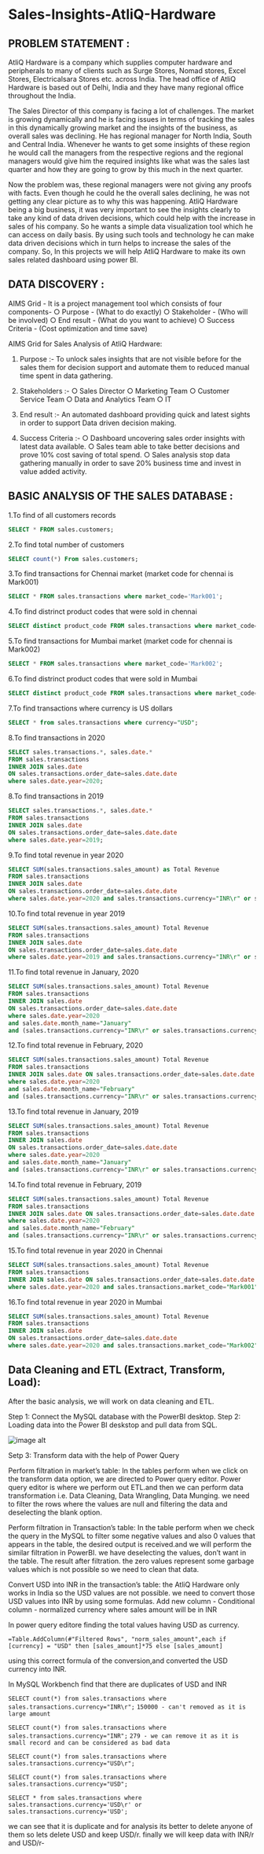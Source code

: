 # Sales-Insights-AtliQ-Hardware

## PROBLEM STATEMENT :

AtliQ Hardware is a company which supplies computer hardware and peripherals to many of clients such as Surge Stores, Nomad stores, Excel Stores, Electricalsara Stores etc. across India. The head office of AtliQ Hardware  is based out of  Delhi, India and they have many regional office throughout the India.

The Sales Director of this company is facing a lot of challenges. The market is growing dynamically and he is facing issues in terms of tracking the sales in this dynamically growing market and the insights of the business, as overall sales was declining. He has regional manager for North India, South and Central India. Whenever he wants to get some insights of these region he would call the managers from the respective regions and the regional managers would give him the required insights like what was the sales last quarter and how they are going to grow by this much in the next quarter.

Now the problem was, these regional managers were not giving any proofs with facts. Even though he could he the overall sales declining, he was not getting any clear picture as to why this was happening. AtliQ Hardware being a big business, it was very important to see the insights clearly to take any kind of data driven decisions, which could help with the increase in sales of his company. 
So he wants a simple data visualization tool which he can access on daily basis. By using such tools and technology he can make data driven decisions which in turn helps to increase the sales of the company. So, In this projects we will help AtliQ Hardware to make its own sales related dashboard using power BI.


## DATA DISCOVERY :

AIMS Grid - It is a project management tool which consists of four components-
	○ Purpose - (What to do exactly)
	○ Stakeholder - (Who will be involved)
	○ End result - (What do you want to achieve)
  ○ Success Criteria - (Cost optimization and time save)


AIMS Grid for Sales Analysis of AtliQ Hardware:

1. Purpose :- To unlock sales insights that are not visible before for the sales them for decision support and automate them to reduced manual time spent in data gathering.

2. Stakeholders :-
	○ Sales Director
	○ Marketing Team
	○ Customer Service Team
	○ Data and Analytics Team
	○ IT

3. End result :- An automated dashboard providing quick and latest sights in order to support Data driven decision making.

4. Success Criteria :-
	○ Dashboard uncovering sales order insights with latest data available.
	○ Sales team able to take better decisions and prove 10% cost saving of total spend.
	○ Sales analysis stop data gathering manually in order to save 20% business time and invest in value added activity.


## BASIC ANALYSIS OF THE SALES DATABASE :

1.To find of all customers records

```sql
SELECT * FROM sales.customers;
```

2.To find total number of customers
```sql
SELECT count(*) From sales.customers;
```

3.To find transactions for Chennai market (market code for chennai is Mark001)
```sql
SELECT * FROM sales.transactions where market_code='Mark001';
```

4.To find distrinct product codes that were sold in chennai
```sql
SELECT distinct product_code FROM sales.transactions where market_code='Mark001';
```

5.To find transactions for Mumbai market (market code for chennai is Mark002)
```sql
SELECT * FROM sales.transactions where market_code='Mark002';
```

6.To find distrinct product codes that were sold in Mumbai
```sql
SELECT distinct product_code FROM sales.transactions where market_code='Mark002';
```

7.To find transactions where currency is US dollars
```sql
SELECT * from sales.transactions where currency="USD";
```

8.To find transactions in 2020 
```sql
SELECT sales.transactions.*, sales.date.*
FROM sales.transactions
INNER JOIN sales.date
ON sales.transactions.order_date=sales.date.date
where sales.date.year=2020;
```

8.To find transactions in 2019 
```sql
SELECT sales.transactions.*, sales.date.*
FROM sales.transactions
INNER JOIN sales.date
ON sales.transactions.order_date=sales.date.date
where sales.date.year=2019;
```

9.To find total revenue in year 2020
```sql
SELECT SUM(sales.transactions.sales_amount) as Total Revenue
FROM sales.transactions
INNER JOIN sales.date
ON sales.transactions.order_date=sales.date.date
where sales.date.year=2020 and sales.transactions.currency="INR\r" or sales.transactions.currency="USD\r";
```

10.To find total revenue in year 2019
```sql
SELECT SUM(sales.transactions.sales_amount) Total Revenue
FROM sales.transactions
INNER JOIN sales.date
ON sales.transactions.order_date=sales.date.date
where sales.date.year=2019 and sales.transactions.currency="INR\r" or sales.transactions.currency="USD\r";
```

11.To find total revenue in January, 2020
```sql
SELECT SUM(sales.transactions.sales_amount) Total Revenue
FROM sales.transactions
INNER JOIN sales.date
ON sales.transactions.order_date=sales.date.date
where sales.date.year=2020
and sales.date.month_name="January"
and (sales.transactions.currency="INR\r" or sales.transactions.currency="USD\r");
```

12.To find total revenue in February, 2020
```sql
SELECT SUM(sales.transactions.sales_amount) Total Revenue
FROM sales.transactions
INNER JOIN sales.date ON sales.transactions.order_date=sales.date.date
where sales.date.year=2020
and sales.date.month_name="February"
and (sales.transactions.currency="INR\r" or sales.transactions.currency="USD\r");
```

13.To find total revenue in January, 2019
```sql
SELECT SUM(sales.transactions.sales_amount) Total Revenue
FROM sales.transactions
INNER JOIN sales.date
ON sales.transactions.order_date=sales.date.date
where sales.date.year=2020
and sales.date.month_name="January"
and (sales.transactions.currency="INR\r" or sales.transactions.currency="USD\r");
```

14.To find total revenue in February, 2019
```sql
SELECT SUM(sales.transactions.sales_amount) Total Revenue
FROM sales.transactions
INNER JOIN sales.date ON sales.transactions.order_date=sales.date.date
where sales.date.year=2020
and sales.date.month_name="February"
and (sales.transactions.currency="INR\r" or sales.transactions.currency="USD\r");
```

15.To find total revenue in year 2020 in Chennai
```sql
SELECT SUM(sales.transactions.sales_amount) Total Revenue
FROM sales.transactions
INNER JOIN sales.date ON sales.transactions.order_date=sales.date.date
where sales.date.year=2020 and sales.transactions.market_code="Mark001";
```

16.To find total revenue in year 2020 in Mumbai
```sql
SELECT SUM(sales.transactions.sales_amount) Total Revenue
FROM sales.transactions
INNER JOIN sales.date
ON sales.transactions.order_date=sales.date.date
where sales.date.year=2020 and sales.transactions.market_code="Mark002";
```



## Data Cleaning and ETL (Extract, Transform, Load):

After the basic analysis, we will work on data cleaning and ETL.

Step 1: Connect the MySQL database with the PowerBI desktop.
Step 2: Loading data into the Power BI deskstop and pull data from SQL.

![image alt](https://github.com/smrutisikha2001/Sales-Insights-AtliQ-Hardware/blob/9fdc6f19c564bab03b6cca838942b0eca4e44ee6/Model%20View.png)


Setp 3: Transform data with the help of Power Query

Perform filtration in market’s table: In the tables perform when we click on the transform data option, we are directed to Power query editor. Power query editor is where we perform out ETL.and then we can perform data transformation i.e. Data Cleaning, Data Wrangling, Data Munging. we need to filter the rows where the values are null and filtering the data and deselecting the blank option.

Perform filtration in Transaction’s table: In the table perform when we check the query in the MySQL to filter some negative values and also 0 values that appears in the table, the desired output is received.and we will perform the similar filtration in PowerBI. we have deselecting the values, don’t want in the table. The result after filtration. the zero values represent some garbage values which is not possible so we need to clean that data.

Convert USD into INR in the transaction’s table: the AtliQ Hardware only works in India so the USD values are not possible. we need to convert those USD values into INR by using some formulas. Add new column - Conditional column - normalized currency where sales amount will be in INR

In power query editore finding the total values having USD as currency.

 `=Table.AddColumn(#"Filtered Rows", "norm_sales_amount",each if [currency] = "USD" then [sales_amount]*75 else [sales_amount]`

 using this correct formula of the conversion,and converted the USD currency into INR.

In MySQL Workbench find that there are duplicates of USD and INR

 `SELECT count(*) from sales.transactions where sales.transactions.currency="INR\r";` 
 `150000 - can't removed as it is large amount`

 `SELECT count(*) from sales.transactions where sales.transactions.currency="INR";` 
 `279 - we can remove it as it is small record and can be considered as bad data`

 `SELECT count(*) from sales.transactions where sales.transactions.currency="USD\r";` 

 `SELECT count(*) from sales.transactions where sales.transactions.currency="USD";`

 `SELECT * from sales.transactions where sales.transactions.currency='USD\r' or sales.transactions.currency='USD';`


 we can see that it is duplicate and for analysis its better to delete anyone of them so lets delete USD and keep USD/r. finally we will keep data with INR/r and USD/r-





